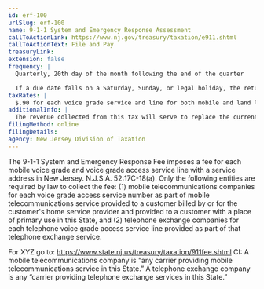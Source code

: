 ```yaml
---
id: erf-100
urlSlug: erf-100
name: 9-1-1 System and Emergency Response Assessment
callToActionLink: https://www.nj.gov/treasury/taxation/e911.shtml
callToActionText: File and Pay
treasuryLink:
extension: false
frequency: |
  Quarterly, 20th day of the month following the end of the quarter

  If a due date falls on a Saturday, Sunday, or legal holiday, the return is due on the next business day. Returns transmitted by 11:59 p.m. on the due date will be deemed timely
taxRates: |
  $.90 for each voice grade service and line for both mobile and land line customers
additionalInfo: |
  The revenue collected from this tax will serve to replace the current 9-1-1 infrastructure Statewide. Revenue collected will also fund the State’s capital equipment, facilities, and operating expenses from emergency preparedness and emergency response training, and any expenses of the Office of Emergency Management in the Division of State Police in the Department of Law and Public Safety.
filingMethod: online
filingDetails:
agency: New Jersey Division of Taxation
---
```


The 9-1-1 System and Emergency Response Fee imposes a fee for each mobile voice grade and voice grade access service line with a service address in New Jersey. N.J.S.A. 52:17C-18(a). Only the following entities are required by law to collect the fee:
(1) mobile telecommunications companies for each voice grade access service number as part of mobile telecommunications service provided to a customer billed by or for the customer's home service provider and provided to a customer with a place of primary use in this State, and
(2) telephone exchange companies for each telephone voice grade access service line provided as part of that telephone exchange service.

For XYZ go to: https://www.state.nj.us/treasury/taxation/911fee.shtml
CI: A mobile telecommunications company is “any carrier providing mobile telecommunications service in this State.” A telephone exchange company is any “carrier providing telephone exchange services in this State.”
